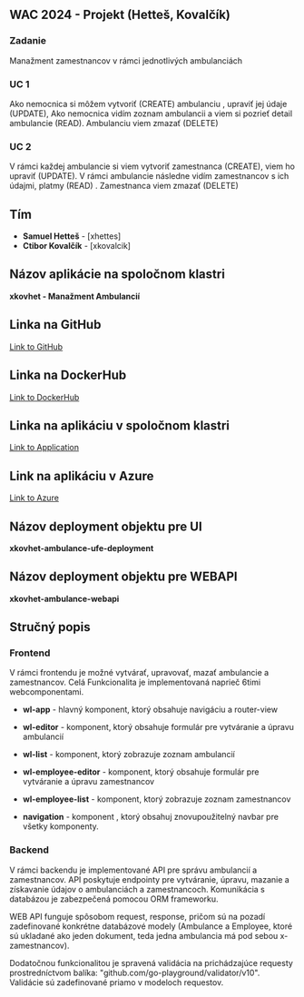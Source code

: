 ## WAC 2024 - Projekt (Hetteš, Kovalčík)

### Zadanie

Manažment zamestnancov v rámci jednotlivých ambulanciách

### UC 1

Ako nemocnica si môžem vytvoriť (CREATE) ambulanciu , upraviť jej údaje (UPDATE), Ako nemocnica vidím zoznam ambulancii a viem si pozrieť detail ambulancie (READ). Ambulanciu viem zmazať (DELETE)

### UC 2

V rámci každej ambulancie si viem vytvoriť zamestnanca (CREATE), viem ho upraviť (UPDATE). V rámci ambulancie následne vidím zamestnancov s ich údajmi, platmy (READ) . Zamestnanca viem zmazať (DELETE)

## Tím

- **Samuel Hetteš** - [xhettes]
- **Ctibor Kovalčík** - [xkovalcik]

## Názov aplikácie na spoločnom klastri

**xkovhet - Manažment Ambulancií**

## Linka na GitHub

[Link to GitHub](https://github.com/orgs/Wac-KovHet/repositories)

## Linka na DockerHub

[Link to DockerHub](https://hub.docker.com/repositories/xkovhet)

## Linka na aplikáciu v spoločnom klastri

[Link to Application](https://wac-24.westeurope.cloudapp.azure.com/ui/xkovhet-ambulance-wl/)

## Link na aplikáciu v Azure

[Link to Azure](https://xkovhet-ambulance.azurewebsites.net/)

## Názov deployment objektu pre UI

**xkovhet-ambulance-ufe-deployment**

## Názov deployment objektu pre WEBAPI

**xkovhet-ambulance-webapi**

## Stručný popis

### Frontend

V rámci frontendu je možné vytvárať, upravovať, mazať ambulancie a zamestnancov. Celá Funkcionalita je implementovaná naprieč 6timi webcomponentami.

- **wl-app** - hlavný komponent, ktorý obsahuje navigáciu a router-view

- **wl-editor** - komponent, ktorý obsahuje formulár pre vytváranie a úpravu ambulancií

- **wl-list** - komponent, ktorý zobrazuje zoznam ambulancií

- **wl-employee-editor** - komponent, ktorý obsahuje formulár pre vytváranie a úpravu zamestnancov

- **wl-employee-list** - komponent, ktorý zobrazuje zoznam zamestnancov

- **navigation** - komponent , ktorý obsahuj znovupoužitelný navbar pre všetky komponenty.

### Backend

V rámci backendu je implementované API pre správu ambulancií a zamestnancov. API poskytuje endpointy pre vytváranie, úpravu, mazanie a získavanie údajov o ambulanciách a zamestnancoch. Komunikácia s databázou je zabezpečená pomocou ORM frameworku.

WEB API funguje spôsobom request, response, pričom sú na pozadí zadefinované konkrétne databázové modely (Ambulance a Employee, ktoré sú ukladané ako jeden dokument, teda jedna ambulancia má pod sebou x-zamestnancov).

Dodatočnou funkcionalitou je spravená validácia na prichádzajúce requesty prostredníctvom balíka: "github.com/go-playground/validator/v10". Validácie sú zadefinované priamo v modeloch requestov.
